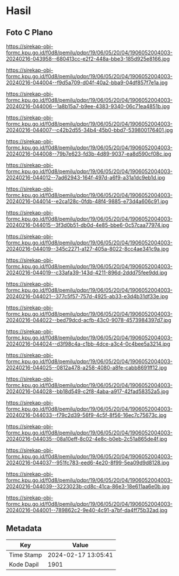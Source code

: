 # Hasil

## Foto C Plano

https://sirekap-obj-formc.kpu.go.id/f0d8/pemilu/pdpr/19/06/05/20/04/1906052004003-20240216-043958--680413cc-e2f2-448a-bbe3-185d925e8166.jpg

https://sirekap-obj-formc.kpu.go.id/f0d8/pemilu/pdpr/19/06/05/20/04/1906052004003-20240216-044004--f9d5a709-d04f-40a2-bba9-04df857f7e1a.jpg

https://sirekap-obj-formc.kpu.go.id/f0d8/pemilu/pdpr/19/06/05/20/04/1906052004003-20240216-044006--1a8b15a7-b9ee-4383-9340-06c71ea4851b.jpg

https://sirekap-obj-formc.kpu.go.id/f0d8/pemilu/pdpr/19/06/05/20/04/1906052004003-20240216-044007--c42b2d55-34b4-45b0-bbd7-539800176401.jpg

https://sirekap-obj-formc.kpu.go.id/f0d8/pemilu/pdpr/19/06/05/20/04/1906052004003-20240216-044008--79b7e623-fd3b-4d89-9037-ea8d590cf08c.jpg

https://sirekap-obj-formc.kpu.go.id/f0d8/pemilu/pdpr/19/06/05/20/04/1906052004003-20240216-044012--7ad62943-164f-497d-a6f9-a31a1dc9eb1d.jpg

https://sirekap-obj-formc.kpu.go.id/f0d8/pemilu/pdpr/19/06/05/20/04/1906052004003-20240216-044014--e2ca128c-0fdb-48f4-9885-e73d4a606c91.jpg

https://sirekap-obj-formc.kpu.go.id/f0d8/pemilu/pdpr/19/06/05/20/04/1906052004003-20240216-044015--3f3d0b51-db0d-4e85-bbe6-0c57caa77974.jpg

https://sirekap-obj-formc.kpu.go.id/f0d8/pemilu/pdpr/19/06/05/20/04/1906052004003-20240216-044019--345c2271-a127-405a-8022-8cc4ae341c9a.jpg

https://sirekap-obj-formc.kpu.go.id/f0d8/pemilu/pdpr/19/06/05/20/04/1906052004003-20240216-044019--c33afa39-143d-4211-896d-2ddd75fee9dd.jpg

https://sirekap-obj-formc.kpu.go.id/f0d8/pemilu/pdpr/19/06/05/20/04/1906052004003-20240216-044021--377c5f57-757d-4925-ab33-e3d4b31df33e.jpg

https://sirekap-obj-formc.kpu.go.id/f0d8/pemilu/pdpr/19/06/05/20/04/1906052004003-20240216-044022--bed79dcd-acfb-43c0-9078-4573984397d7.jpg

https://sirekap-obj-formc.kpu.go.id/f0d8/pemilu/pdpr/19/06/05/20/04/1906052004003-20240216-044024--d3f98c4a-c1bb-4dce-a3c4-0c4bee5a3214.jpg

https://sirekap-obj-formc.kpu.go.id/f0d8/pemilu/pdpr/19/06/05/20/04/1906052004003-20240216-044025--0812a478-a258-4080-a8fe-cabb8691ff12.jpg

https://sirekap-obj-formc.kpu.go.id/f0d8/pemilu/pdpr/19/06/05/20/04/1906052004003-20240216-044028--bb18d549-c2f8-4aba-a917-42fad58352a5.jpg

https://sirekap-obj-formc.kpu.go.id/f0d8/pemilu/pdpr/19/06/05/20/04/1906052004003-20240216-044033--f79c2d39-56f9-4c5f-8f56-16ec7c75673c.jpg

https://sirekap-obj-formc.kpu.go.id/f0d8/pemilu/pdpr/19/06/05/20/04/1906052004003-20240216-044035--08a10eff-8c02-4e8c-b0eb-2c51a865de4f.jpg

https://sirekap-obj-formc.kpu.go.id/f0d8/pemilu/pdpr/19/06/05/20/04/1906052004003-20240216-044037--951fc783-eed6-4e20-8f99-5ea09d9d8128.jpg

https://sirekap-obj-formc.kpu.go.id/f0d8/pemilu/pdpr/19/06/05/20/04/1906052004003-20240216-044039--3223023b-cd8c-41ca-86e3-18e611aa6e0b.jpg

https://sirekap-obj-formc.kpu.go.id/f0d8/pemilu/pdpr/19/06/05/20/04/1906052004003-20240216-044001--789862c2-9e40-4c91-a7bf-da4ff75b32ad.jpg


## Metadata

| Key        | Value               |
| ---------- | ------------------- |
| Time Stamp | 2024-02-17 13:05:41 |
| Kode Dapil | 1901                |



